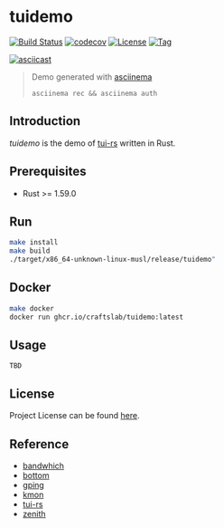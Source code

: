 # tuidemo

[![Build Status](https://github.com/craftslab/tuidemo/workflows/ci/badge.svg?branch=main&event=push)](https://github.com/craftslab/tuidemo/actions?query=workflow%3Aci)
[![codecov](https://codecov.io/gh/craftslab/tuidemo/branch/main/graph/badge.svg?token=p6goS9Jj4g)](https://codecov.io/gh/craftslab/tuidemo)
[![License](https://img.shields.io/github/license/craftslab/tuidemo.svg)](https://github.com/craftslab/tuidemo/blob/main/LICENSE)
[![Tag](https://img.shields.io/github/tag/craftslab/tuidemo.svg)](https://github.com/craftslab/tuidemo/tags)



[![asciicast](https://asciinema.org/a/483808.svg)](https://asciinema.org/a/483808)

> Demo generated with [asciinema](https://github.com/asciinema/asciinema)
>
> `asciinema rec && asciinema auth`



## Introduction

*tuidemo* is the demo of [tui-rs](https://github.com/fdehau/tui-rs) written in Rust.



## Prerequisites

- Rust >= 1.59.0



## Run

```bash
make install
make build
./target/x86_64-unknown-linux-musl/release/tuidemo"
```



## Docker

```bash
make docker
docker run ghcr.io/craftslab/tuidemo:latest
```



## Usage

```
TBD
```



## License

Project License can be found [here](LICENSE).



## Reference

- [bandwhich](https://github.com/imsnif/bandwhich)
- [bottom](https://github.com/ClementTsang/bottom)
- [gping](https://github.com/orf/gping)
- [kmon](https://github.com/orhun/kmon)
- [tui-rs](https://github.com/fdehau/tui-rs)
- [zenith](https://github.com/bvaisvil/zenith)
